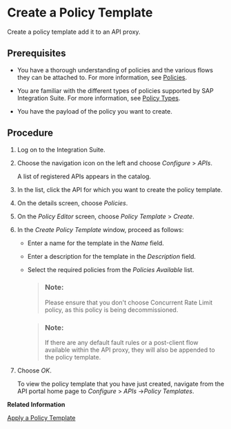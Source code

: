 <!-- loioc5d1872acd0746a0ab135fa6dbeef69f -->

# Create a Policy Template

Create a policy template add it to an API proxy.



## Prerequisites

-   You have a thorough understanding of policies and the various flows they can be attached to. For more information, see [Policies](policies-7e4f3e5.md).

-   You are familiar with the different types of policies supported by SAP Integration Suite. For more information, see [Policy Types](policy-types-c918e28.md).

-   You have the payload of the policy you want to create.



## Procedure

1.  Log on to the Integration Suite.

2.  Choose the navigation icon on the left and choose *Configure* \> *APIs*.

    A list of registered APIs appears in the catalog.

3.  In the list, click the API for which you want to create the policy template.

4.  On the details screen, choose *Policies*.

5.  On the *Policy Editor* screen, choose *Policy Template* \> *Create*.

6.  In the *Create Policy Template* window, proceed as follows:

    -   Enter a name for the template in the *Name* field.
    -   Enter a description for the template in the *Description* field.
    -   Select the required policies from the *Policies Available* list.

        > ### Note:  
        > Please ensure that you don't choose Concurrent Rate Limit policy, as this policy is being decommissioned.

        > ### Note:  
        > If there are any default fault rules or a post-client flow available within the API proxy, they will also be appended to the policy template.


7.  Choose *OK*.

    To view the policy template that you have just created, navigate from the API portal home page to *Configure* \> *APIs* -\>*Policy Templates*.


**Related Information**  


[Apply a Policy Template](apply-a-policy-template-2ceab71.md "Apply a policy template to an API.")

